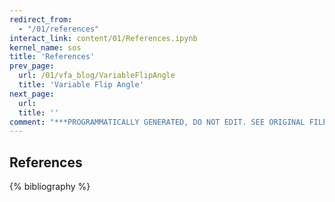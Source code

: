 ```yaml
---
redirect_from:
  - "/01/references"
interact_link: content/01/References.ipynb
kernel_name: sos
title: 'References'
prev_page:
  url: /01/vfa_blog/VariableFlipAngle
  title: 'Variable Flip Angle'
next_page:
  url: 
  title: ''
comment: "***PROGRAMMATICALLY GENERATED, DO NOT EDIT. SEE ORIGINAL FILES IN /content***"
---
```


## References

{% bibliography %}


